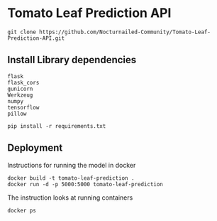 # Tomato Leaf Prediction API

```
git clone https://github.com/Nocturnailed-Community/Tomato-Leaf-Prediction-API.git
```

## Install Library dependencies

```
flask
flask_cors
gunicorn
Werkzeug
numpy
tensorflow
pillow
```

```
pip install -r requirements.txt
```

## Deployment

Instructions for running the model in docker

```
docker build -t tomato-leaf-prediction .
docker run -d -p 5000:5000 tomato-leaf-prediction
```

The instruction looks at running containers

```
docker ps
```